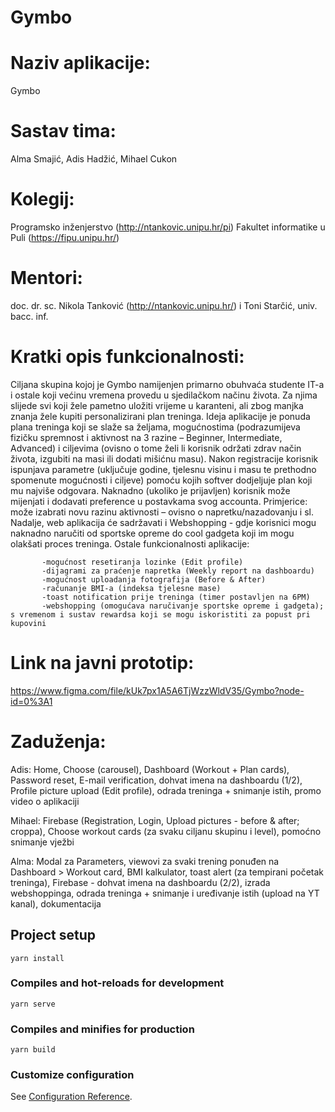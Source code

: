 # Gymbo 

# Naziv aplikacije: 
Gymbo

# Sastav tima: 
Alma Smajić, Adis Hadžić, Mihael Cukon

# Kolegij: 
Programsko inženjerstvo (http://ntankovic.unipu.hr/pi)
Fakultet informatike u Puli (https://fipu.unipu.hr/)

# Mentori: 
doc. dr. sc. Nikola Tanković (http://ntankovic.unipu.hr/) i Toni Starčić, univ. bacc. inf.

# Kratki opis funkcionalnosti:
Ciljana skupina kojoj je Gymbo namijenjen primarno obuhvaća studente IT-a i ostale koji većinu vremena provedu u sjedilačkom načinu života. Za njima slijede svi koji žele pametno uložiti vrijeme u karanteni, ali zbog manjka znanja žele kupiti personalizirani plan treninga. Ideja aplikacije je ponuda plana treninga koji se slaže sa željama, mogućnostima (podrazumijeva fizičku spremnost i aktivnost na 3 razine – Beginner, Intermediate, Advanced) i ciljevima (ovisno o tome želi li korisnik održati zdrav način života, izgubiti na masi ili dodati mišićnu masu). 
Nakon registracije korisnik ispunjava parametre (uključuje godine, tjelesnu visinu i masu te prethodno spomenute mogućnosti i ciljeve) pomoću kojih softver dodjeljuje plan koji mu najviše odgovara. 
Naknadno (ukoliko je prijavljen) korisnik može mijenjati i dodavati preference u postavkama svog accounta. Primjerice: može izabrati novu razinu aktivnosti – ovisno o napretku/nazadovanju i sl.
Nadalje, web aplikacija će sadržavati i Webshopping - gdje korisnici mogu naknadno naručiti od sportske opreme do cool gadgeta koji im mogu olakšati proces treninga. Ostale funkcionalnosti aplikacije:
           
           -mogućnost resetiranja lozinke (Edit profile)
           -dijagrami za praćenje napretka (Weekly report na dashboardu)
           -mogućnost uploadanja fotografija (Before & After)
           -računanje BMI-a (indeksa tjelesne mase)
           -toast notification prije treninga (timer postavljen na 6PM)
           -webshopping (omogućava naručivanje sportske opreme i gadgeta); s vremenom i sustav rewardsa koji se mogu iskoristiti za popust pri kupovini

# Link na javni prototip: 
https://www.figma.com/file/kUk7px1A5A6TjWzzWldV35/Gymbo?node-id=0%3A1

# Zaduženja:
 
 Adis: Home, Choose (carousel), Dashboard (Workout + Plan cards), Password reset, E-mail verification, dohvat imena na dashboardu (1/2), Profile picture upload (Edit profile), odrada treninga + snimanje istih, promo video o aplikaciji
 
 Mihael: Firebase (Registration, Login, Upload pictures - before & after; croppa), Choose workout cards (za svaku ciljanu skupinu i level), pomoćno snimanje vježbi
 
 Alma: Modal za Parameters, viewovi za svaki trening ponuđen na Dashboard > Workout card, BMI kalkulator, toast alert (za tempirani početak treninga), Firebase - dohvat imena na dashboardu (2/2), izrada webshoppinga, odrada treninga + snimanje i uređivanje istih (upload na YT kanal), dokumentacija

## Project setup
```
yarn install
```

### Compiles and hot-reloads for development
```
yarn serve
```

### Compiles and minifies for production
```
yarn build
```

### Customize configuration
See [Configuration Reference](https://cli.vuejs.org/config/).
